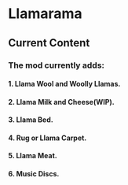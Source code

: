 # Llamarama

## Current Content

### The mod currently adds:

#### 1. Llama Wool and Woolly Llamas.

#### 2. Llama Milk and Cheese(WIP).

#### 3. Llama Bed.

#### 4. Rug or Llama Carpet.

#### 5. Llama Meat.

#### 6. Music Discs.
